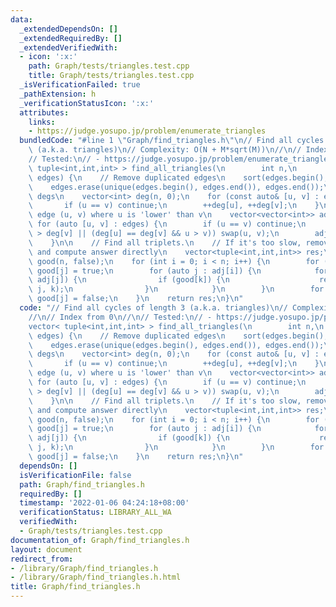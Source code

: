 ```yaml
---
data:
  _extendedDependsOn: []
  _extendedRequiredBy: []
  _extendedVerifiedWith:
  - icon: ':x:'
    path: Graph/tests/triangles.test.cpp
    title: Graph/tests/triangles.test.cpp
  _isVerificationFailed: true
  _pathExtension: h
  _verificationStatusIcon: ':x:'
  attributes:
    links:
    - https://judge.yosupo.jp/problem/enumerate_triangles
  bundledCode: "#line 1 \"Graph/find_triangles.h\"\n// Find all cycles of length 3\
    \ (a.k.a. triangles)\n// Complexity: O(N + M*sqrt(M))\n//\n// Index from 0\n//\n\
    // Tested:\n// - https://judge.yosupo.jp/problem/enumerate_triangles\nvector<\
    \ tuple<int,int,int> > find_all_triangles(\n        int n,\n        vector<pair<int,int>>\
    \ edges) {\n    // Remove duplicated edges\n    sort(edges.begin(), edges.end());\n\
    \    edges.erase(unique(edges.begin(), edges.end()), edges.end());\n\n    // Compute\
    \ degs\n    vector<int> deg(n, 0);\n    for (const auto& [u, v] : edges) {\n \
    \       if (u == v) continue;\n        ++deg[u], ++deg[v];\n    }\n\n    // Add\
    \ edge (u, v) where u is 'lower' than v\n    vector<vector<int>> adj(n);\n   \
    \ for (auto [u, v] : edges) {\n        if (u == v) continue;\n        if (deg[u]\
    \ > deg[v] || (deg[u] == deg[v] && u > v)) swap(u, v);\n        adj[u].push_back(v);\n\
    \    }\n\n    // Find all triplets.\n    // If it's too slow, remove vector res\
    \ and compute answer directly\n    vector<tuple<int,int,int>> res;\n    vector<bool>\
    \ good(n, false);\n    for (int i = 0; i < n; i++) {\n        for (auto j : adj[i])\
    \ good[j] = true;\n        for (auto j : adj[i]) {\n            for (auto k :\
    \ adj[j]) {\n                if (good[k]) {\n                    res.emplace_back(i,\
    \ j, k);\n                }\n            }\n        }\n        for (auto j : adj[i])\
    \ good[j] = false;\n    }\n    return res;\n}\n"
  code: "// Find all cycles of length 3 (a.k.a. triangles)\n// Complexity: O(N + M*sqrt(M))\n\
    //\n// Index from 0\n//\n// Tested:\n// - https://judge.yosupo.jp/problem/enumerate_triangles\n\
    vector< tuple<int,int,int> > find_all_triangles(\n        int n,\n        vector<pair<int,int>>\
    \ edges) {\n    // Remove duplicated edges\n    sort(edges.begin(), edges.end());\n\
    \    edges.erase(unique(edges.begin(), edges.end()), edges.end());\n\n    // Compute\
    \ degs\n    vector<int> deg(n, 0);\n    for (const auto& [u, v] : edges) {\n \
    \       if (u == v) continue;\n        ++deg[u], ++deg[v];\n    }\n\n    // Add\
    \ edge (u, v) where u is 'lower' than v\n    vector<vector<int>> adj(n);\n   \
    \ for (auto [u, v] : edges) {\n        if (u == v) continue;\n        if (deg[u]\
    \ > deg[v] || (deg[u] == deg[v] && u > v)) swap(u, v);\n        adj[u].push_back(v);\n\
    \    }\n\n    // Find all triplets.\n    // If it's too slow, remove vector res\
    \ and compute answer directly\n    vector<tuple<int,int,int>> res;\n    vector<bool>\
    \ good(n, false);\n    for (int i = 0; i < n; i++) {\n        for (auto j : adj[i])\
    \ good[j] = true;\n        for (auto j : adj[i]) {\n            for (auto k :\
    \ adj[j]) {\n                if (good[k]) {\n                    res.emplace_back(i,\
    \ j, k);\n                }\n            }\n        }\n        for (auto j : adj[i])\
    \ good[j] = false;\n    }\n    return res;\n}\n"
  dependsOn: []
  isVerificationFile: false
  path: Graph/find_triangles.h
  requiredBy: []
  timestamp: '2022-01-06 04:24:18+08:00'
  verificationStatus: LIBRARY_ALL_WA
  verifiedWith:
  - Graph/tests/triangles.test.cpp
documentation_of: Graph/find_triangles.h
layout: document
redirect_from:
- /library/Graph/find_triangles.h
- /library/Graph/find_triangles.h.html
title: Graph/find_triangles.h
---
```

